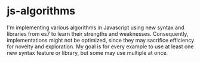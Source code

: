 # js-algorithms

I'm implementing various algorithms in Javascript using new syntax and libraries from
es7 to learn their strengths and weaknesses. Consequently, implementations might not be
optimized, since they may sacrifice efficiency for novelty and exploration. My goal is
for every example to use at least one new syntax feature or library, but some may use
multiple at once.
